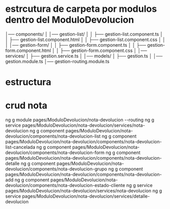 # estrcutura de carpeta por modulos dentro del ModuloDevolucion
│── components/
│   │── gestion-list/
│   │   ├── gestion-list.component.ts
│   │   ├── gestion-list.component.html
│   │   ├── gestion-list.component.css
│   │
│   │── gestion-form/
│   │   ├── gestion-form.component.ts
│   │   ├── gestion-form.component.html
│   │   ├── gestion-form.component.css
│
│── services/
│   ├── gestion.service.ts
│
│── models/
│   ├── gestion.ts
│
│── gestion.module.ts
│── gestion-routing.module.ts
# estructura 


# crud nota
ng g module pages/ModuloDevolucion/nota-devolucion --routing
ng g service pages/ModuloDevolucion/nota-devolucion/services/nota-devolucion
ng g component pages/ModuloDevolucion/nota-devolucion/components/nota-devolucion-list
ng g component pages/ModuloDevolucion/nota-devolucion/components/nota-devolucion-list-cancelada
ng g component pages/ModuloDevolucion/nota-devolucion/components/nota-devolucion-form
ng g component pages/ModuloDevolucion/nota-devolucion/components/nota-devolucion-detalle
ng g component pages/ModuloDevolucion/nota-devolucion/components/nota-devolucion-grupo
ng g component pages/ModuloDevolucion/nota-devolucion/components/nota-devolucion-add
ng g component pages/ModuloDevolucion/nota-devolucion/components/nota-devolucion-estado-cliente
ng g service pages/ModuloDevolucion/nota-devolucion/services/nota-devolucion
ng g service pages/ModuloDevolucion/nota-devolucion/services/detalle-devolucion
